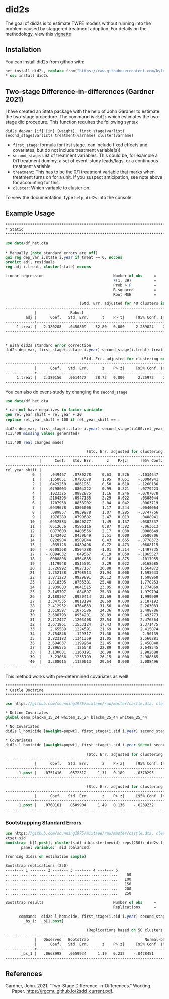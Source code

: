 
# did2s

<!-- badges: start -->
<!-- badges: end -->

The goal of did2s is to estimate TWFE models without running into the
problem caused by staggered treatment adoption. For details on the
methodology, view this
[vignette](http://kylebutts.com/did2s/articles/Two-Stage-Difference-in-Differences.html)

## Installation

You can install did2s from github with:

``` stata
net install did2s, replace from("https://raw.githubusercontent.com/kylebutts/did2s_stata/main/ado/")
* ssc install did2s
```

## Two-stage Difference-in-differences (Gardner 2021)

I have created an Stata package with the help of John Gardner to
estimate the two-stage procedure. The command is `did2s` which estimates
the two-stage did procedure. This function requires the following syntax

`did2s depvar [if] [in] [weight], first_stage(varlist) second_stage(varlist) treatment(varname) cluster(varname)`

-   `first_stage`: formula for first stage, can include fixed effects
    and covariates, but do not include treatment variable(s)!
-   `second_stage`: List of treatment variables. This could be, for
    example a 0/1 treatment dummy, a set of event-study leads/lags, or a
    continuous treatment variable
-   `treatment`: This has to be the 0/1 treatment variable that marks
    when treatment turns on for a unit. If you suspect anticipation, see
    note above for accounting for this.
-   `cluster`: Which variable to cluster on.

To view the documentation, type `help did2s` into the console.

## Example Usage

``` stata
********************************************************************************
* Static
********************************************************************************

use data/df_het.dta
    
* Manually (note standard errors are off)
qui reg dep_var i.state i.year if treat == 0, nocons
predict adj, residuals
reg adj i.treat, cluster(state) nocons

Linear regression                               Number of obs     =     31,000
                                                F(1, 39)          =    2787.70
                                                Prob > F          =     0.0000
                                                R-squared         =     0.3776
                                                Root MSE          =     1.7506

                                 (Std. Err. adjusted for 40 clusters in state)
------------------------------------------------------------------------------
             |               Robust
         adj |      Coef.   Std. Err.      t    P>|t|     [95% Conf. Interval]
-------------+----------------------------------------------------------------
     1.treat |   2.380208   .0450809    52.80   0.000     2.289024    2.471393
------------------------------------------------------------------------------
```

``` stata

* With did2s standard error correction  
did2s dep_var, first_stage(i.state i.year) second_stage(i.treat) treatment(treat) cluster(state)

                                  (Std. Err. adjusted for clustering on state)
------------------------------------------------------------------------------
             |      Coef.   Std. Err.      z    P>|z|     [95% Conf. Interval]
-------------+----------------------------------------------------------------
     1.treat |   2.380156   .0614477    38.73   0.000      2.25972    2.500591
------------------------------------------------------------------------------
```

You can also do event-study by changing the `second_stage`

``` stata
use data/df_het.dta

* can not have negatives in factor variable
gen rel_year_shift = rel_year + 20
replace rel_year_shift = 100 if rel_year_shift == .

did2s dep_var, first_stage(i.state i.year) second_stage(ib100.rel_year_shift) treatment(treat) cluster(state)
(11,408 missing values generated)

(11,408 real changes made)

                                    (Std. Err. adjusted for clustering on state)
--------------------------------------------------------------------------------
               |      Coef.   Std. Err.      z    P>|z|     [95% Conf. Interval]
---------------+----------------------------------------------------------------
rel_year_shift |
            0  |    .049467   .0780278     0.63   0.526    -.1034647    .2023986
            1  |   .1550051   .0793378     1.95   0.051    -.0004941    .3105043
            2  |   .0429258   .0861951     0.50   0.618    -.1260136    .2118651
            3  |   .0798003   .0804722     0.99   0.321    -.0779223     .237523
            4  |   .1023325   .0882875     1.16   0.246    -.0707078    .2753728
            5  |   .2164395   .0947135     2.29   0.022     .0308044    .4020746
            6  |   .1707938   .0838902     2.04   0.042     .0063719    .3352156
            7  |   .0939678   .0806006     1.17   0.244    -.0640064     .251942
            8  |    .089857   .0839978     1.07   0.285    -.0747756    .2544897
            9  |   .1976289   .0799682     2.47   0.013     .0408941    .3543637
           10  |   .0952583   .0640277     1.49   0.137    -.0302337    .2207503
           11  |   .0512636   .0586116     0.87   0.382     -.063613    .1661402
           12  |   .0877603   .0403556     2.17   0.030     .0086649    .1668558
           13  |   .1542402   .0439649     3.51   0.000     .0680706    .2404099
           14  |   .0220904   .0509844     0.43   0.665    -.0778372    .1220181
           15  |    .035128   .0489496     0.72   0.473    -.0608115    .1310675
           16  |  -.0508368   .0504788    -1.01   0.314    -.1497735       .0481
           17  |  -.0094032    .049567    -0.19   0.850    -.1065527    .0877463
           18  |   .0088808   .0564685     0.16   0.875    -.1017955    .1195571
           19  |   .1179048   .0515501     2.29   0.022     .0168685    .2189412
           20  |   1.726992   .0827157    20.88   0.000     1.564872    1.889111
           21  |   1.752138   .0798513    21.94   0.000     1.595633    1.908644
           22  |   1.871223   .0929891    20.12   0.000     1.688968    2.053478
           23  |   1.918305   .0755381    25.40   0.000     1.770253    2.066357
           24  |   1.939803   .0841515    23.05   0.000     1.774869    2.104737
           25  |   2.145797    .084697    25.33   0.000     1.979794      2.3118
           26  |   2.180307   .0920414    23.69   0.000     1.999909    2.360704
           27  |   2.347555   .0818194    28.69   0.000     2.187192    2.507918
           28  |   2.412952   .0764653    31.56   0.000     2.263083    2.562822
           29  |   2.619597   .1075586    24.36   0.000     2.408786    2.830408
           30  |   2.680793   .0954201    28.09   0.000     2.493773    2.867813
           31  |   2.712427   .1203408    22.54   0.000     2.476564    2.948291
           32  |   2.671961   .1533124    17.43   0.000     2.371475    2.972448
           33  |    2.65589   .1224591    21.69   0.000     2.415874    2.895905
           34  |   2.754846    .129317    21.30   0.000      2.50139    3.008303
           35  |   2.823183   .1341359    21.05   0.000     2.560281    3.086084
           36  |   2.694037   .1199964    22.45   0.000     2.458848    2.929225
           37  |   2.896575    .126548    22.89   0.000     2.648545    3.144604
           38  |   3.130081   .1160191    26.98   0.000     2.902688    3.357475
           39  |    3.23066   .1235199    26.15   0.000     2.988565    3.472754
           40  |   3.308015   .1120013    29.54   0.000     3.088496    3.527533
--------------------------------------------------------------------------------
```

This method works with pre-determined covariates as well!

``` stata
********************************************************************************
* Castle Doctrine
********************************************************************************

use https://github.com/scunning1975/mixtape/raw/master/castle.dta, clear

* Define Covariates
global demo blackm_15_24 whitem_15_24 blackm_25_44 whitem_25_44

* No Covariates
did2s l_homicide [aweight=popwt], first_stage(i.sid i.year) second_stage(i.post) treatment(post) cluster(sid)

* Covariates
did2s l_homicide [aweight=popwt], first_stage(i.sid i.year $demo) second_stage(i.post) treatment(post) cluster(sid)

                                    (Std. Err. adjusted for clustering on sid)
------------------------------------------------------------------------------
             |      Coef.   Std. Err.      z    P>|z|     [95% Conf. Interval]
-------------+----------------------------------------------------------------
      1.post |   .0751416   .0572312     1.31   0.189    -.0370295    .1873128
------------------------------------------------------------------------------

                                    (Std. Err. adjusted for clustering on sid)
------------------------------------------------------------------------------
             |      Coef.   Std. Err.      z    P>|z|     [95% Conf. Interval]
-------------+----------------------------------------------------------------
      1.post |   .0760161   .0509904     1.49   0.136    -.0239232    .1759554
------------------------------------------------------------------------------
```

### Bootstrapping Standard Errors

``` stata
use https://github.com/scunning1975/mixtape/raw/master/castle.dta, clear
xtset sid
bootstrap _b[1.post], cluster(sid) idcluster(newid) reps(250): did2s l_homicide, first_stage(i.sid i.year) second_stage(i.post) treatment(post) cluster(sid)
       panel variable:  sid (balanced)

(running did2s on estimation sample)

Bootstrap replications (250)
----+--- 1 ---+--- 2 ---+--- 3 ---+--- 4 ---+--- 5 
..................................................    50
..................................................   100
..................................................   150
..................................................   200
..................................................   250

Bootstrap results                               Number of obs     =        550
                                                Replications      =        250

      command:  did2s l_homicide, first_stage(i.sid i.year) second_stage(i.post) treatment(post) cluster(sid)
        _bs_1:  _b[1.post]

                                    (Replications based on 50 clusters in sid)
------------------------------------------------------------------------------
             |   Observed   Bootstrap                         Normal-based
             |      Coef.   Std. Err.      z    P>|z|     [95% Conf. Interval]
-------------+----------------------------------------------------------------
       _bs_1 |   .0668998   .0559934     1.19   0.232    -.0428451    .1766448
------------------------------------------------------------------------------
```

## References

<div id="refs" class="references csl-bib-body hanging-indent">

<div id="ref-Gardner_2021" class="csl-entry">

Gardner, John. 2021. “<span class="nocase">Two-Stage
Difference-in-Differences</span>.” Working Paper.
<https://jrgcmu.github.io/2sdd_current.pdf>.

</div>

</div>
